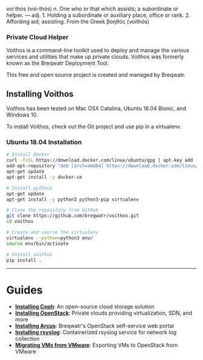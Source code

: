 

voi·thos (voï-thós) n. One who or that which assists; a
subordinate or helper. — adj. 1. Holding a subordinate or
auxiliary place, office or rank. 2. Affording aid; assisting.
From the Greek βοηθός (voïthós)

### Private Cloud Helper

Voithos is a command-line toolkit used to deploy and manage the various services and utilities that
make up private clouds. Voithos was formerly known as the Breqwatr Deployment Tool.

This free and open source project is created and managed by Breqwatr.



## Installing Voithos

Voithos has been tested on Mac OSX Catalina, Ubuntu 18.04 Bionic, and Windows 10.

To install Voithos, check out the Git project and use pip in a virtualenv.

### Ubuntu 18.04 Installation

```bash
# Install Docker
curl -fsSL https://download.docker.com/linux/ubuntu/gpg | apt-key add -
add-apt-repository "deb [arch=amd64] https://download.docker.com/linux/ubuntu bionic stable"
apt-get update
apt-get install -y docker-ce

# Install python3
apt-get update
apt-get install -y python3 python3-pip virtualenv

# Clone the repository from GitHub
git clone https://github.com/breqwatr/voithos.git
cd voithos

# Create and source the virtualenv
virtualenv --python=python3 env/
source env/bin/activate

# Install voithos
pip install .
```
---


# Guides

- [**Installing Ceph**](/ceph-install.html):
  An open-source cloud storage solution
- [**Installing OpenStack**](/openstack-install.html):
  Private clouds providing virtualization, SDN, and more
- [**Installing Arcus**](/arcus-install.html): Breqwatr's OpenStack self-service web portal
- [**Installing rsyslog**](/syslog-install): Containerized rsyslog service for network log collection
- [**Migrating VMs from VMware**](/vmware-migration.html): Exporting VMs to OpenStack from VMware
